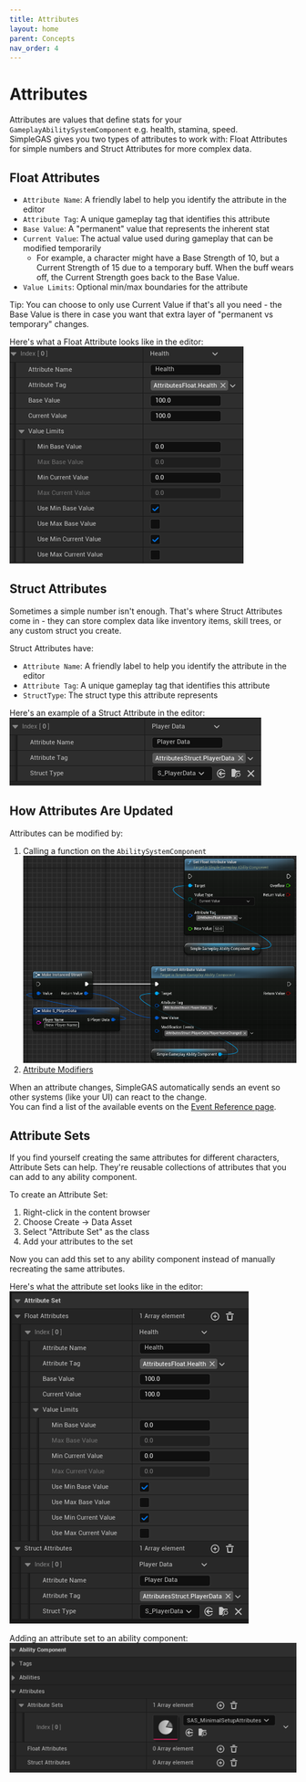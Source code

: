 ```yaml
---
title: Attributes
layout: home
parent: Concepts
nav_order: 4
---
```


# Attributes

Attributes are values that define stats for your `GameplayAbilitySystemComponent` e.g. health, stamina, speed.  
SimpleGAS gives you two types of attributes to work with: Float Attributes for simple numbers and Struct Attributes for more complex data.

## Float Attributes

- `Attribute Name`: A friendly label to help you identify the attribute in the editor
- `Attribute Tag`: A unique gameplay tag that identifies this attribute
- `Base Value`: A "permanent" value that represents the inherent stat
- `Current Value`: The actual value used during gameplay that can be modified temporarily
    - For example, a character might have a Base Strength of 10, but a Current Strength of 15 due to a temporary buff. When the buff wears off, the Current Strength goes back to the Base Value.
- `Value Limits`: Optional min/max boundaries for the attribute

Tip: You can choose to only use Current Value if that's all you need - the Base Value is there in case you want that extra layer of "permanent vs temporary" changes.

Here's what a Float Attribute looks like in the editor:
![Float attribute in the editor](attributes_1.png)

## Struct Attributes

Sometimes a simple number isn't enough. That's where Struct Attributes come in - they can store complex data like inventory items, skill trees, or any custom struct you create.

Struct Attributes have:

- `Attribute Name`: A friendly label to help you identify the attribute in the editor
- `Attribute Tag`: A unique gameplay tag that identifies this attribute
- `StructType`: The struct type this attribute represents

Here's an example of a Struct Attribute in the editor:
![Struct attribute in the editor](attributes_2.png)

## How Attributes Are Updated

Attributes can be modified by:

1. Calling a function on the `AbilitySystemComponent`  
    ![a screenshot of the SetStructAttributeValue function](attributes_3.png)
2. [Attribute Modifiers](../../blueprint_nodes/attribute_modifiers/attribute_modifiers.html)

When an attribute changes, SimpleGAS automatically sends an event so other systems (like your UI) can react to the change.  
You can find a list of the available events on the [Event Reference page](../../event_reference/event_reference.html).

## Attribute Sets

If you find yourself creating the same attributes for different characters, Attribute Sets can help. They're reusable collections of attributes that you can add to any ability component.

To create an Attribute Set:
1. Right-click in the content browser
2. Choose Create → Data Asset
3. Select "Attribute Set" as the class
4. Add your attributes to the set

Now you can add this set to any ability component instead of manually recreating the same attributes.

Here's what the attribute set looks like in the editor:  
![a screenshot of an attribute set](attributes_4.png)

Adding an attribute set to an ability component:  
![a screenshot of an attribute set reference on an ability component](attributes_5.png)